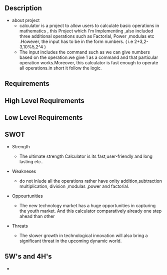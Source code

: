 ## Description
* about project
  * calculator is a project to allow users to calculate basic operations in mathematics , this Project which I'm Implementing ,also included three additional operations such as Factorial, Power ,modulas etc .However, the input has to be in the form numbers.
  ( i.e 2+3,2-3,10%5,2^4 )
  * The input includes the command such as we can give numbers based on the operation.we give 1 as a  command and that particular operation works.Moreover, this calculator is fast enough to operate all operations.in short it follow the logic. 

## Requirements

## High Level Requirements


## Low Level Requirements


## SWOT
  * Strength
    * The ultimate strength Calculator is its fast,user-friendly and long lasting etc..

  * Weakneses

     * do not inlude all the operations rather have onlty addition,subtraction multiplication, division ,modulas ,power and factorial.

  * Oppourtunities

     * The new technology market has a huge opportunities in capturing the youth market. And this calculator comparatively already   one step ahead than other

  * Threats

     * The slower growth in technological innovation will also bring a significant threat in the upcoming dynamic world.


## 5W's and 4H's
  * 